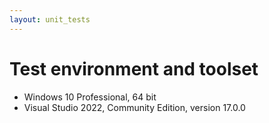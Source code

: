 ```yaml
---
layout: unit_tests
---
```


# Test environment and toolset 

* Windows 10 Professional, 64 bit
* Visual Studio 2022, Community Edition, version 17.0.0
